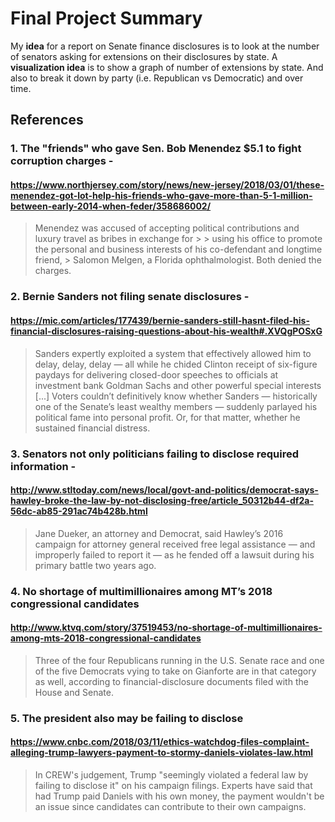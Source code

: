 # Final Project Summary
My **idea** for a report on Senate finance disclosures is to look at the number of senators asking for extensions on their disclosures by state.  A **visualization idea** is to show a graph of number of extensions by state. And also to break it down by party (i.e. Republican vs Democratic) and over time.

## References


### 1. The "friends" who gave Sen. Bob Menendez $5.1 to fight corruption charges - 
#### https://www.northjersey.com/story/news/new-jersey/2018/03/01/these-menendez-got-lot-help-his-friends-who-gave-more-than-5-1-million-between-early-2014-when-feder/358686002/

> Menendez was accused of accepting political contributions and luxury travel as bribes in exchange for > > using his office to promote the personal and business interests of his co-defendant and longtime friend, > Salomon Melgen, a Florida ophthalmologist. Both denied the charges. 

### 2. Bernie Sanders not filing senate disclosures -
#### https://mic.com/articles/177439/bernie-sanders-still-hasnt-filed-his-financial-disclosures-raising-questions-about-his-wealth#.XVQgPOSxG

> Sanders expertly exploited a system that effectively allowed him to delay, delay, delay — all while he chided Clinton receipt of six-figure paydays for delivering closed-door speeches to officials at investment bank Goldman Sachs and other powerful special interests [...] Voters couldn’t definitively know whether Sanders — historically one of the Senate’s least wealthy members — suddenly parlayed his political fame into personal profit. Or, for that matter, whether he sustained financial distress.

### 3. Senators not only politicians failing to disclose required information -
#### http://www.stltoday.com/news/local/govt-and-politics/democrat-says-hawley-broke-the-law-by-not-disclosing-free/article_50312b44-df2a-56dc-ab85-291ac74b428b.html

> Jane Dueker, an attorney and Democrat, said Hawley’s 2016 campaign for attorney general received free legal assistance — and improperly failed to report it — as he fended off a lawsuit during his primary battle two years ago.

### 4. No shortage of multimillionaires among MT’s 2018 congressional candidates
#### http://www.ktvq.com/story/37519453/no-shortage-of-multimillionaires-among-mts-2018-congressional-candidates

> Three of the four Republicans running in the U.S. Senate race and one of the five Democrats vying to take on Gianforte are in that category as well, according to financial-disclosure documents filed with the House and Senate.

### 5. The president also may be failing to disclose
#### https://www.cnbc.com/2018/03/11/ethics-watchdog-files-complaint-alleging-trump-lawyers-payment-to-stormy-daniels-violates-law.html

> In CREW's judgement, Trump "seemingly violated a federal law by failing to disclose it" on his campaign filings. Experts have said that had Trump paid Daniels with his own money, the payment wouldn't be an issue since candidates can contribute to their own campaigns.











